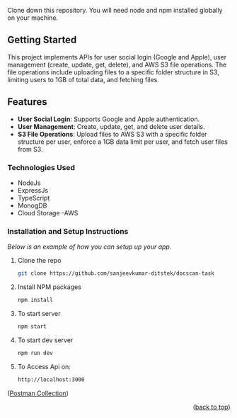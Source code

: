 Clone down this repository. You will need node and npm installed globally on your machine.

## Getting Started

This project implements APIs for user social login (Google and Apple), user management (create, update, get, delete), and AWS S3 file operations. The file operations include uploading files to a specific folder structure in S3, limiting users to 1GB of total data, and fetching files.

## Features
- **User Social Login**: Supports Google and Apple authentication.
- **User Management**: Create, update, get, and delete user details.
- **S3 File Operations**: Upload files to AWS S3 with a specific folder structure per user, enforce a 1GB data limit per user, and fetch user files from S3.


### Technologies Used

- NodeJs
- ExpressJs
- TypeScript
- MonogDB
- Cloud Storage -AWS


### Installation and Setup Instructions

_Below is an example of how you can setup up your app._

1. Clone the repo
   ```sh
   git clone https://github.com/sanjeevkumar-ditstek/docscan-task
   ```
2. Install NPM packages
   ```sh
   npm install
   ```
3. To start server
   ```sh
   npm start
   ```
4. To start dev server
   ```sh
   npm run dev
   ```
5. To Access Api on:
   ```sh 
   http://localhost:3000
   ```
<p align="left">(<a href="[#readme-top](https://api.postman.com/collections/18262875-955633cf-4908-4129-b90c-e76574fcab18?access_key=PMAT-01J5TG01K0PW5RFCEJ86FMBT8W)">Postman Collection</a>)</p>
<p align="right">(<a href="#readme-top">back to top</a>)</p>



